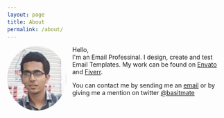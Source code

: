 ```yaml
---
layout: page
title: About
permalink: /about/
---
```


<div style="float: left; margin-right: 1em;">
<img style="width: 136px; border-radius: 50%;" src="/images/sb.jpg" alt=""/>
</div>

Hello, <br>I'm an Email Professinal. I design, create and test Email Templates. My work can be found on [Envato](http://themeforest.net/user/robustdesigns) and [Fiverr](https://www.fiverr.com/basitmate/).

You can contact me by sending me an [email](mailto:basitmate@live.com) or by giving me a mention on twitter [@basitmate](https://twitter.com/basitmate)
